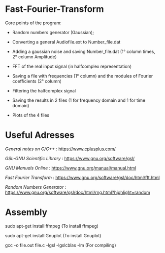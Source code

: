 # Fast-Fourier-Transform

Core points of the program:

- Random numbers generator (Gaussian);

- Converting a general Audiofile.ext to Number_file.dat

- Adding a gaussian noise and saving Number_file.dat (1° column times, 2° column Amplitude)

- FFT of the real input signal (in halfcomplex representation)

- Saving a file with frequencies (1° column) and the modules of Fourier coefficients (2° column)

- Filtering the halfcomplex signal

- Saving the results in 2 files (1 for frequency domain and 1 for time domain)

- Plots of the 4 files

# Useful Adresses

*General notes on C/C++* : https://www.cplusplus.com/

*GSL-GNU Scientific Library* : https://www.gnu.org/software/gsl/

*GNU Manuals Online* : https://www.gnu.org/manual/manual.html

*Fast Fourier Transform* : https://www.gnu.org/software/gsl/doc/html/fft.html

*Random Numbers Generator* : https://www.gnu.org/software/gsl/doc/html/rng.html?highlight=random


# Assembly

sudo apt-get install ffmpeg (To install ffmpeg)

sudo apt-get install Gnuplot (To install Gnuplot)

gcc -o file.out file.c -lgsl -lgslcblas -lm   (For compiling)

